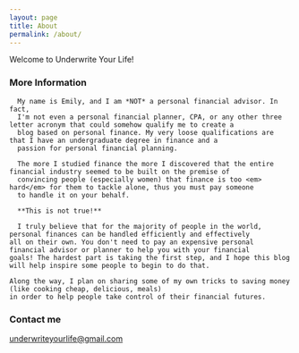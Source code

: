 ```yaml
---
layout: page
title: About
permalink: /about/
---
```


Welcome to Underwrite Your Life!

### More Information ###

	  My name is Emily, and I am *NOT* a personal financial advisor. In fact, 
 	  I'm not even a personal financial planner, CPA, or any other three letter acronym that could somehow qualify me to create a 
	  blog based on personal finance. My very loose qualifications are that I have an undergraduate degree in finance and a 
	  passion for personal financial planning. 

	  The more I studied finance the more I discovered that the entire financial industry seemed to be built on the premise of 
	  convincing people (especially women) that finance is too <em> hard</em> for them to tackle alone, thus you must pay someone
	  to handle it on your behalf. 

	  **This is not true!**

	  I truly believe that for the majority of people in the world, personal finances can be handled efficiently and effectively
    all on their own. You don't need to pay an expensive personal financial advisor or planner to help you with your financial
    goals! The hardest part is taking the first step, and I hope this blog will help inspire some people to begin to do that.

    Along the way, I plan on sharing some of my own tricks to saving money (like cooking cheap, delicious, meals)
    in order to help people take control of their financial futures.

### Contact me ###

[underwriteyourlife@gmail.com](mailto:underwriteyourlife@gmail.com)
